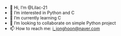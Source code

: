- 👋 Hi, I’m @Lilac-21
- 👀 I’m interested in Python and C
- 🌱 I’m currently learning C
- 💞️ I’m looking to collaborate on simple Python project
- 📫 How to reach me: i_jonghoon@naver.com

<!---
Lilac-21/Lilac-21 is a ✨ special ✨ repository because its `README.md` (this file) appears on your GitHub profile.
You can click the Preview link to take a look at your changes.
--->
